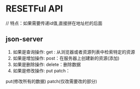 # RESETFul API

// 特点：如果需要传递id值,直接拼在地址栏的后面

## json-server

1. 如果是查询操作: get : 从浏览器或者资源列表中检索特定的资源
2. 如果是增加操作: post：在服务器上创建新的资源(添加)
3. 如果是删除操作: delete：删除数据
4. 如果是修改操作: put patch：

put(修改所有的数据)
patch(仅改需要改的部分)

